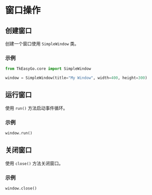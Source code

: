 # 窗口操作

## 创建窗口

创建一个窗口使用 `SimpleWindow` 类。

### 示例

```python
from TkEasyGo.core import SimpleWindow

window = SimpleWindow(title="My Window", width=400, height=300)
```

## 运行窗口

使用 `run()` 方法启动事件循环。

### 示例

```python
window.run()
```

## 关闭窗口

使用 `close()` 方法关闭窗口。

### 示例

```python
window.close()
```